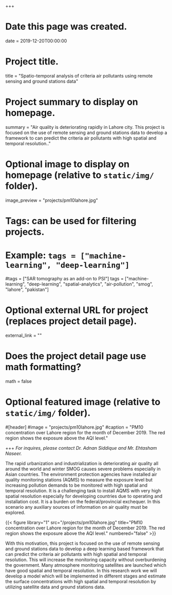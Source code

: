 +++
# Date this page was created.
date = 2019-12-20T00:00:00

# Project title.
title = "Spatio-temporal analysis of criteria air pollutants using remote sensing and ground stations data"

# Project summary to display on homepage.
summary = "Air quality is deteriorating rapidly in Lahore city. This project is focused on the use of remote sensing and ground stations data to develop a framework to can predict the criteria air pollutants with high spatial and temporal resolution.."

# Optional image to display on homepage (relative to `static/img/` folder).
image_preview = "projects/pm10lahore.jpg"

# Tags: can be used for filtering projects.
# Example: `tags = ["machine-learning", "deep-learning"]`
#tags = ["SAR tomography as an add-on to PSI"]
tags = ["machine-learning", "deep-learning", "spatial-analytics", "air-pollution", "smog", "lahore", "pakistan"]

# Optional external URL for project (replaces project detail page).
external_link = ""

# Does the project detail page use math formatting?
math = false

# Optional featured image (relative to `static/img/` folder).
#[header]
#image = "projects/pm10lahore.jpg"
#caption = "PM10 concentration over Lahore region for the month of December 2019. The red region shows the exposure above the AQI level."

+++
*For inquires, please contact Dr. Adnan Siddique and Mr. Ehtasham Naseer.*

The rapid urbanization and industrialization is deteriorating air quality all around the world and winter SMOG causes severe problems especially in Asian countries. The environment protection agencies have installed air quality monitoring stations (AQMS) to measure the exposure level but increasing pollution demands to be monitored with high spatial and temporal resolution. It is a challenging task to install AQMS with very high spatial resolution especially for developing countries due to operating and installation cost. It is a burden on the federal/provincial exchequer. In this scenario any auxiliary sources of information on air
quality must be explored.

{{< figure library="1" src="/projects/pm10lahore.jpg" title="PM10 concentration over Lahore region for the month of December 2019. The red region shows the exposure above the AQI level." numbered="false" >}}


With this motivation, this project is focused on the use of remote sensing and ground stations data to develop a deep learning based framework that can predict the criteria air pollutants with high spatial and temporal resolution. This will increase the monitoring capacity without overburdening the government. Many atmosphere monitoring satellites are launched which have good spatial and temporal resolution. In this research work we will develop a model which will be implemented in different stages and estimate the surface concentrations with high spatial and temporal resolution by utilizing satellite data and ground stations data.
